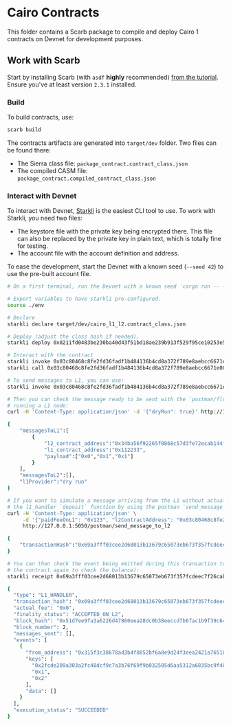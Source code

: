 # Cairo Contracts

This folder contains a Scarb package to compile and deploy Cairo 1
contracts on Devnet for development purposes.

## Work with Scarb

Start by installing Scarb (with `asdf` **highly** recommended) [from the tutorial](https://docs.swmansion.com/scarb/).
Ensure you've at least version `2.3.1` installed.

### Build

To build contracts, use:
```bash
scarb build
```

The contracts artifacts are generated into `target/dev` folder.
Two files can be found there:
* The Sierra class file: `package_contract.contract_class.json`
* The compiled CASM file: `package_contract.compiled_contract_class.json`

### Interact with Devnet

To interact with Devnet, [Starkli](https://book.starkli.rs/) is the easiest CLI tool to use.
To work with Starkli, you need two files:
* The keystore file with the private key being encrypted there. This file can also be replaced by the private
  key in plain text, which is totally fine for testing.
* The account file with the account definition and address.

To ease the development, start the Devnet with a known seed (`--seed 42`) to use the pre-built account file.

```bash
# On a first terminal, run the Devnet with a known seed `cargo run -- --seed 42`.

# Export variables to have starkli pre-configured.
source ./env

# Declare
starkli declare target/dev/cairo_l1_l2.contract_class.json

# Deploy (adjust the class hash if needed).
starkli deploy 0x0211fd0483be230ba40d43f51bd18ae239b913f529f95ce10253e514175efb3e --salt 123

# Interact with the contract
starkli invoke 0x03c80468c8fe2fd36fadf1b484136b4cd8a372f789e8aebcc6671e00101290a4 increase_balance 0x1 0xff
starkli call 0x03c80468c8fe2fd36fadf1b484136b4cd8a372f789e8aebcc6671e00101290a4 get_balance 0x1

# To send messages to L1, you can use:
starkli invoke 0x03c80468c8fe2fd36fadf1b484136b4cd8a372f789e8aebcc6671e00101290a4 withdraw 0x1 1 0x112233

# Then you can check the message ready to be sent with the `postman/flush` endpoint, with a dry run without actually
# running a L1 node:
curl -H 'Content-Type: application/json' -d '{"dryRun": true}' http://127.0.0.1:5050/postman/flush

{
    "messagesToL1":[
        {
            "l2_contract_address":"0x34ba56f92265f0868c57d3fe72ecab144fc96f97954bbbc4252cef8e8a979ba",
            "l1_contract_address":"0x112233",
            "payload":["0x0","0x1","0x1"]
        }
    ],
    "messagesToL2":[],
    "l1Provider":"dry run"
}

# If you want to simulate a message arriving from the L1 without actually running a L1 node, you can trigger
# the l1_handler `deposit` function by using the postman `send_message_to_l2` endpoint:
curl -H 'Content-Type: application/json' \
     -d '{"paidFeeOnL1": "0x123", "l2ContractAddress": "0x03c80468c8fe2fd36fadf1b484136b4cd8a372f789e8aebcc6671e00101290a4", "l1ContractAddress": "0x112233", "entryPointSelector": "0x00c73f681176fc7b3f9693986fd7b14581e8d540519e27400e88b8713932be01", "payload": ["0x1", "0x2"], "nonce": "0x1"}' \
     http://127.0.0.1:5050/postman/send_message_to_l2

{
    "transactionHash":"0x69a3fff03cee2d68013b13679c65073eb673f357fcdeec7f26cabf9893720c6"
}

# You can then check the event being emitted during this transaction to check the deposit (or you can also call
# the contract again to check the balance):
starkli receipt 0x69a3fff03cee2d68013b13679c65073eb673f357fcdeec7f26cabf9893720c6

{
  "type": "L1_HANDLER",
  "transaction_hash": "0x69a3fff03cee2d68013b13679c65073eb673f357fcdeec7f26cabf9893720c6",
  "actual_fee": "0x0",
  "finality_status": "ACCEPTED_ON_L2",
  "block_hash": "0x51d7ee9fa3a6226d47860eea28dc0b38eeccd7b6fac1b9f39c64c3ac772cc02",
  "block_number": 2,
  "messages_sent": [],
  "events": [
    {
      "from_address": "0x315f3c38678ad3b4f8852bf6a8e9d24f3eea2421a76510f3d2aa740bacb0eef",
      "keys": [
        "0x2fcde209a303a2fc48dcf9c7a3b76f69f9b032505d6aa5312a6835bc9f40c88",
        "0x1",
        "0x2"
      ],
      "data": []
    }
  ],
  "execution_status": "SUCCEEDED"
}

```
